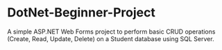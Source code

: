 # DotNet-Beginner-Project
A simple ASP.NET Web Forms project to perform basic CRUD operations (Create, Read, Update, Delete) on a Student database using SQL Server.
